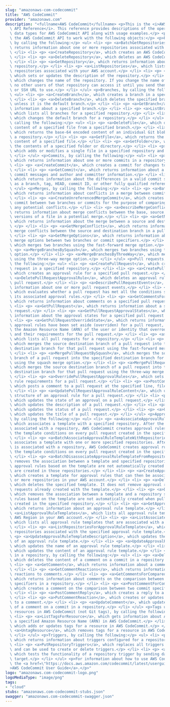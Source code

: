```yaml
---
slug: "amazonaws-com-codecommit"
title: "AWS CodeCommit"
provider: "amazonaws.com"
description: "<fullname>AWS CodeCommit</fullname> <p>This is the <i>AWS CodeCommit\
  \ API Reference</i>. This reference provides descriptions of the operations and\
  \ data types for AWS CodeCommit API along with usage examples.</p> <p>You can use\
  \ the AWS CodeCommit API to work with the following objects:</p> <p>Repositories,\
  \ by calling the following:</p> <ul> <li> <p> <a>BatchGetRepositories</a>, which\
  \ returns information about one or more repositories associated with your AWS account.</p>\
  \ </li> <li> <p> <a>CreateRepository</a>, which creates an AWS CodeCommit repository.</p>\
  \ </li> <li> <p> <a>DeleteRepository</a>, which deletes an AWS CodeCommit repository.</p>\
  \ </li> <li> <p> <a>GetRepository</a>, which returns information about a specified\
  \ repository.</p> </li> <li> <p> <a>ListRepositories</a>, which lists all AWS CodeCommit\
  \ repositories associated with your AWS account.</p> </li> <li> <p> <a>UpdateRepositoryDescription</a>,\
  \ which sets or updates the description of the repository.</p> </li> <li> <p> <a>UpdateRepositoryName</a>,\
  \ which changes the name of the repository. If you change the name of a repository,\
  \ no other users of that repository can access it until you send them the new HTTPS\
  \ or SSH URL to use.</p> </li> </ul> <p>Branches, by calling the following:</p>\
  \ <ul> <li> <p> <a>CreateBranch</a>, which creates a branch in a specified repository.</p>\
  \ </li> <li> <p> <a>DeleteBranch</a>, which deletes the specified branch in a repository\
  \ unless it is the default branch.</p> </li> <li> <p> <a>GetBranch</a>, which returns\
  \ information about a specified branch.</p> </li> <li> <p> <a>ListBranches</a>,\
  \ which lists all branches for a specified repository.</p> </li> <li> <p> <a>UpdateDefaultBranch</a>,\
  \ which changes the default branch for a repository.</p> </li> </ul> <p>Files, by\
  \ calling the following:</p> <ul> <li> <p> <a>DeleteFile</a>, which deletes the\
  \ content of a specified file from a specified branch.</p> </li> <li> <p> <a>GetBlob</a>,\
  \ which returns the base-64 encoded content of an individual Git blob object in\
  \ a repository.</p> </li> <li> <p> <a>GetFile</a>, which returns the base-64 encoded\
  \ content of a specified file.</p> </li> <li> <p> <a>GetFolder</a>, which returns\
  \ the contents of a specified folder or directory.</p> </li> <li> <p> <a>PutFile</a>,\
  \ which adds or modifies a single file in a specified repository and branch.</p>\
  \ </li> </ul> <p>Commits, by calling the following:</p> <ul> <li> <p> <a>BatchGetCommits</a>,\
  \ which returns information about one or more commits in a repository.</p> </li>\
  \ <li> <p> <a>CreateCommit</a>, which creates a commit for changes to a repository.</p>\
  \ </li> <li> <p> <a>GetCommit</a>, which returns information about a commit, including\
  \ commit messages and author and committer information.</p> </li> <li> <p> <a>GetDifferences</a>,\
  \ which returns information about the differences in a valid commit specifier (such\
  \ as a branch, tag, HEAD, commit ID, or other fully qualified reference).</p> </li>\
  \ </ul> <p>Merges, by calling the following:</p> <ul> <li> <p> <a>BatchDescribeMergeConflicts</a>,\
  \ which returns information about conflicts in a merge between commits in a repository.</p>\
  \ </li> <li> <p> <a>CreateUnreferencedMergeCommit</a>, which creates an unreferenced\
  \ commit between two branches or commits for the purpose of comparing them and identifying\
  \ any potential conflicts.</p> </li> <li> <p> <a>DescribeMergeConflicts</a>, which\
  \ returns information about merge conflicts between the base, source, and destination\
  \ versions of a file in a potential merge.</p> </li> <li> <p> <a>GetMergeCommit</a>,\
  \ which returns information about the merge between a source and destination commit.\
  \ </p> </li> <li> <p> <a>GetMergeConflicts</a>, which returns information about\
  \ merge conflicts between the source and destination branch in a pull request.</p>\
  \ </li> <li> <p> <a>GetMergeOptions</a>, which returns information about the available\
  \ merge options between two branches or commit specifiers.</p> </li> <li> <p> <a>MergeBranchesByFastForward</a>,\
  \ which merges two branches using the fast-forward merge option.</p> </li> <li>\
  \ <p> <a>MergeBranchesBySquash</a>, which merges two branches using the squash merge\
  \ option.</p> </li> <li> <p> <a>MergeBranchesByThreeWay</a>, which merges two branches\
  \ using the three-way merge option.</p> </li> </ul> <p>Pull requests, by calling\
  \ the following:</p> <ul> <li> <p> <a>CreatePullRequest</a>, which creates a pull\
  \ request in a specified repository.</p> </li> <li> <p> <a>CreatePullRequestApprovalRule</a>,\
  \ which creates an approval rule for a specified pull request.</p> </li> <li> <p>\
  \ <a>DeletePullRequestApprovalRule</a>, which deletes an approval rule for a specified\
  \ pull request.</p> </li> <li> <p> <a>DescribePullRequestEvents</a>, which returns\
  \ information about one or more pull request events.</p> </li> <li> <p> <a>EvaluatePullRequestApprovalRules</a>,\
  \ which evaluates whether a pull request has met all the conditions specified in\
  \ its associated approval rules.</p> </li> <li> <p> <a>GetCommentsForPullRequest</a>,\
  \ which returns information about comments on a specified pull request.</p> </li>\
  \ <li> <p> <a>GetPullRequest</a>, which returns information about a specified pull\
  \ request.</p> </li> <li> <p> <a>GetPullRequestApprovalStates</a>, which returns\
  \ information about the approval states for a specified pull request.</p> </li>\
  \ <li> <p> <a>GetPullRequestOverrideState</a>, which returns information about whether\
  \ approval rules have been set aside (overriden) for a pull request, and if so,\
  \ the Amazon Resource Name (ARN) of the user or identity that overrode the rules\
  \ and their requirements for the pull request.</p> </li> <li> <p> <a>ListPullRequests</a>,\
  \ which lists all pull requests for a repository.</p> </li> <li> <p> <a>MergePullRequestByFastForward</a>,\
  \ which merges the source destination branch of a pull request into the specified\
  \ destination branch for that pull request using the fast-forward merge option.</p>\
  \ </li> <li> <p> <a>MergePullRequestBySquash</a>, which merges the source destination\
  \ branch of a pull request into the specified destination branch for that pull request\
  \ using the squash merge option.</p> </li> <li> <p> <a>MergePullRequestByThreeWay</a>.\
  \ which merges the source destination branch of a pull request into the specified\
  \ destination branch for that pull request using the three-way merge option.</p>\
  \ </li> <li> <p> <a>OverridePullRequestApprovalRules</a>, which sets aside all approval\
  \ rule requirements for a pull request.</p> </li> <li> <p> <a>PostCommentForPullRequest</a>,\
  \ which posts a comment to a pull request at the specified line, file, or request.</p>\
  \ </li> <li> <p> <a>UpdatePullRequestApprovalRuleContent</a>, which updates the\
  \ structure of an approval rule for a pull request.</p> </li> <li> <p> <a>UpdatePullRequestApprovalState</a>,\
  \ which updates the state of an approval on a pull request.</p> </li> <li> <p> <a>UpdatePullRequestDescription</a>,\
  \ which updates the description of a pull request.</p> </li> <li> <p> <a>UpdatePullRequestStatus</a>,\
  \ which updates the status of a pull request.</p> </li> <li> <p> <a>UpdatePullRequestTitle</a>,\
  \ which updates the title of a pull request.</p> </li> </ul> <p>Approval rule templates,\
  \ by calling the following:</p> <ul> <li> <p> <a>AssociateApprovalRuleTemplateWithRepository</a>,\
  \ which associates a template with a specified repository. After the template is\
  \ associated with a repository, AWS CodeCommit creates approval rules that match\
  \ the template conditions on every pull request created in the specified repository.</p>\
  \ </li> <li> <p> <a>BatchAssociateApprovalRuleTemplateWithRepositories</a>, which\
  \ associates a template with one or more specified repositories. After the template\
  \ is associated with a repository, AWS CodeCommit creates approval rules that match\
  \ the template conditions on every pull request created in the specified repositories.</p>\
  \ </li> <li> <p> <a>BatchDisassociateApprovalRuleTemplateFromRepositories</a>, which\
  \ removes the association between a template and specified repositories so that\
  \ approval rules based on the template are not automatically created when pull requests\
  \ are created in those repositories.</p> </li> <li> <p> <a>CreateApprovalRuleTemplate</a>,\
  \ which creates a template for approval rules that can then be associated with one\
  \ or more repositories in your AWS account.</p> </li> <li> <p> <a>DeleteApprovalRuleTemplate</a>,\
  \ which deletes the specified template. It does not remove approval rules on pull\
  \ requests already created with the template.</p> </li> <li> <p> <a>DisassociateApprovalRuleTemplateFromRepository</a>,\
  \ which removes the association between a template and a repository so that approval\
  \ rules based on the template are not automatically created when pull requests are\
  \ created in the specified repository.</p> </li> <li> <p> <a>GetApprovalRuleTemplate</a>,\
  \ which returns information about an approval rule template.</p> </li> <li> <p>\
  \ <a>ListApprovalRuleTemplates</a>, which lists all approval rule templates in the\
  \ AWS Region in your AWS account.</p> </li> <li> <p> <a>ListAssociatedApprovalRuleTemplatesForRepository</a>,\
  \ which lists all approval rule templates that are associated with a specified repository.</p>\
  \ </li> <li> <p> <a>ListRepositoriesForApprovalRuleTemplate</a>, which lists all\
  \ repositories associated with the specified approval rule template.</p> </li> <li>\
  \ <p> <a>UpdateApprovalRuleTemplateDescription</a>, which updates the description\
  \ of an approval rule template.</p> </li> <li> <p> <a>UpdateApprovalRuleTemplateName</a>,\
  \ which updates the name of an approval rule template.</p> </li> <li> <p> <a>UpdateApprovalRuleTemplateContent</a>,\
  \ which updates the content of an approval rule template.</p> </li> </ul> <p>Comments\
  \ in a repository, by calling the following:</p> <ul> <li> <p> <a>DeleteCommentContent</a>,\
  \ which deletes the content of a comment on a commit in a repository.</p> </li>\
  \ <li> <p> <a>GetComment</a>, which returns information about a comment on a commit.</p>\
  \ </li> <li> <p> <a>GetCommentReactions</a>, which returns information about emoji\
  \ reactions to comments.</p> </li> <li> <p> <a>GetCommentsForComparedCommit</a>,\
  \ which returns information about comments on the comparison between two commit\
  \ specifiers in a repository.</p> </li> <li> <p> <a>PostCommentForComparedCommit</a>,\
  \ which creates a comment on the comparison between two commit specifiers in a repository.</p>\
  \ </li> <li> <p> <a>PostCommentReply</a>, which creates a reply to a comment.</p>\
  \ </li> <li> <p> <a>PutCommentReaction</a>, which creates or updates an emoji reaction\
  \ to a comment.</p> </li> <li> <p> <a>UpdateComment</a>, which updates the content\
  \ of a comment on a commit in a repository.</p> </li> </ul> <p>Tags used to tag\
  \ resources in AWS CodeCommit (not Git tags), by calling the following:</p> <ul>\
  \ <li> <p> <a>ListTagsForResource</a>, which gets information about AWS tags for\
  \ a specified Amazon Resource Name (ARN) in AWS CodeCommit.</p> </li> <li> <p> <a>TagResource</a>,\
  \ which adds or updates tags for a resource in AWS CodeCommit.</p> </li> <li> <p>\
  \ <a>UntagResource</a>, which removes tags for a resource in AWS CodeCommit.</p>\
  \ </li> </ul> <p>Triggers, by calling the following:</p> <ul> <li> <p> <a>GetRepositoryTriggers</a>,\
  \ which returns information about triggers configured for a repository.</p> </li>\
  \ <li> <p> <a>PutRepositoryTriggers</a>, which replaces all triggers for a repository\
  \ and can be used to create or delete triggers.</p> </li> <li> <p> <a>TestRepositoryTriggers</a>,\
  \ which tests the functionality of a repository trigger by sending data to the trigger\
  \ target.</p> </li> </ul> <p>For information about how to use AWS CodeCommit, see\
  \ the <a href=\"https://docs.aws.amazon.com/codecommit/latest/userguide/welcome.html\"\
  >AWS CodeCommit User Guide</a>.</p>"
logo: "amazonaws.com-codecommit-logo.png"
logoMediaType: "image/png"
tags:
- "cloud"
stubs: "amazonaws.com-codecommit-stubs.json"
swagger: "amazonaws.com-codecommit-swagger.json"
---
```

